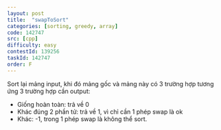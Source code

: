 ```yaml
---
layout: post
title:  "swapToSort"
categories: [sorting, greedy, array]
code: 142747
src: [cpp]
difficulty: easy
contestId: 139256
taskId: 142747
order: F
---
```


Sort lại mảng input, khi đó mảng gốc và mảng này có 3 trường hợp tương ứng 3 trường hợp cần output:

+ Giống hoàn toàn: trả về 0
+ Khác đúng 2 phần tử: trả về 1, vì chỉ cần 1 phép swap là ok
+ Khác: -1, trong 1 phép swap là không thể sort.

